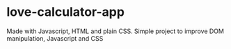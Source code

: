 # love-calculator-app
Made with Javascript, HTML and plain CSS.
 Simple project to improve DOM manipulation, Javascript and CSS
